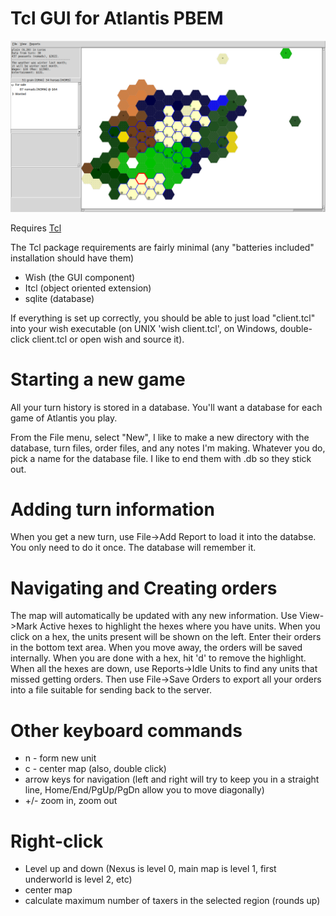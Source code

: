 # Tcl GUI for Atlantis PBEM

![TrueAtlanteans GUI](atlta2.png)

Requires [Tcl](https://www.tcl.tk/)

The Tcl package requirements are fairly minimal (any "batteries included" installation should have them)
* Wish (the GUI component)
* Itcl (object oriented extension)
* sqlite (database)

If everything is set up correctly, you should be able to just load "client.tcl" into your wish executable (on UNIX 'wish client.tcl', on Windows, double-click client.tcl or open wish and source it).

# Starting a new game
All your turn history is stored in a database. You'll want a database for each game of Atlantis you play.

From the File menu, select "New", I like to make a new directory with the database, turn files, order files, and any notes I'm making. Whatever you do, pick a name for the database file. I like to end them with .db so they stick out.

# Adding turn information
When you get a new turn, use File->Add Report to load it into the databse. You only need to do it once. The database will remember it.

# Navigating and Creating orders
The map will automatically be updated with any new information. Use View->Mark Active hexes to highlight the hexes where you have units. When you click on a hex, the units present will be shown on the left. Enter their orders in the bottom text area. When you move away, the orders will be saved internally. When you are done with a hex, hit 'd' to remove the highlight. When all the hexes are down, use Reports->Idle Units to find any units that missed getting orders. Then use File->Save Orders to export all your orders into a file suitable for sending back to the server.

# Other keyboard commands
* n - form new unit
* c - center map (also, double click)
* arrow keys for navigation (left and right will try to keep you in a straight line, Home/End/PgUp/PgDn allow you to move diagonally)
* +/- zoom in, zoom out

# Right-click
* Level up and down (Nexus is level 0, main map is level 1, first underworld is level 2, etc)
* center map
* calculate maximum number of taxers in the selected region (rounds up)

